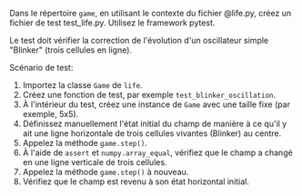 Dans le répertoire `game`, en utilisant le contexte du fichier @life.py, créez un fichier de test test_life.py. Utilisez le framework pytest.

Le test doit vérifier la correction de l'évolution d'un oscillateur simple "Blinker" (trois cellules en ligne).

Scénario de test:
1.  Importez la classe `Game` de `life`.
2.  Créez une fonction de test, par exemple `test_blinker_oscillation`.
3.  À l'intérieur du test, créez une instance de `Game` avec une taille fixe (par exemple, 5x5).
4.  Définissez manuellement l'état initial du champ de manière à ce qu'il y ait une ligne horizontale de trois cellules vivantes (Blinker) au centre.
5.  Appelez la méthode `game.step()`.
6.  À l'aide de `assert` et `numpy.array_equal`, vérifiez que le champ a changé en une ligne verticale de trois cellules.
7.  Appelez la méthode `game.step()` à nouveau.
8.  Vérifiez que le champ est revenu à son état horizontal initial.